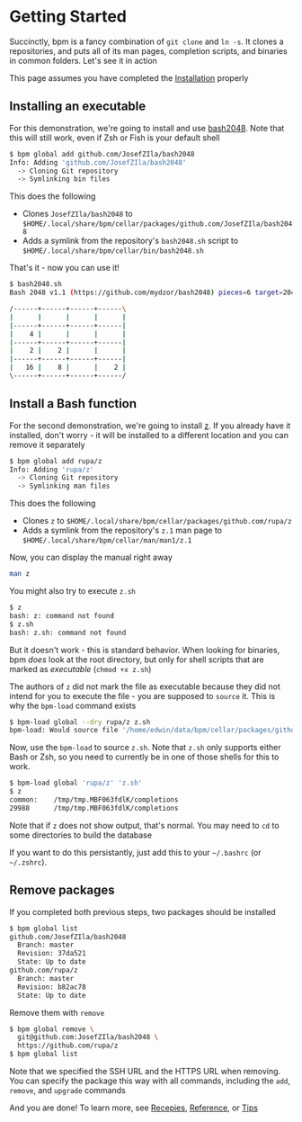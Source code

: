 # Getting Started

Succinctly, bpm is a fancy combination of `git clone` and `ln -s`. It clones a repositories, and puts all of its man pages, completion scripts, and binaries in common folders. Let's see it in action

This page assumes you have completed the [Installation](./installation.md) properly

## Installing an executable

For this demonstration, we're going to install and use [bash2048](JosefZIla/bash2048). Note that this will still work, even if Zsh or Fish is your default shell

```sh
$ bpm global add github.com/JosefZIla/bash2048
Info: Adding 'github.com/JosefZIla/bash2048'
  -> Cloning Git repository
  -> Symlinking bin files
```

This does the following

- Clones `JosefZIla/bash2048` to `$HOME/.local/share/bpm/cellar/packages/github.com/JosefZIla/bash2048`
- Adds a symlink from the repository's `bash2048.sh` script to `$HOME/.local/share/bpm/cellar/bin/bash2048.sh`

That's it - now you can use it!

```sh
$ bash2048.sh
Bash 2048 v1.1 (https://github.com/mydzor/bash2048) pieces=6 target=2048 score=60

/------+------+------+------\
|      |      |      |      |
|------+------+------+------|
|    4 |      |      |      |
|------+------+------+------|
|    2 |    2 |      |      |
|------+------+------+------|
|   16 |    8 |      |    2 |
\------+------+------+------/
```

## Install a Bash function

For the second demonstration, we're going to install [z](https://github.com/rupa/z). If you already have it installed, don't worry - it will be installed to a different location and you can remove it separately

```sh
$ bpm global add rupa/z
Info: Adding 'rupa/z'
  -> Cloning Git repository
  -> Symlinking man files
```

This does the following

- Clones `z` to `$HOME/.local/share/bpm/cellar/packages/github.com/rupa/z`
- Adds a symlink from the repository's `z.1` man page to `$HOME/.local/share/bpm/cellar/man/man1/z.1`

Now, you can display the manual right away

```sh
man z
```

You might also try to execute `z.sh`

```sh
$ z
bash: z: command not found
$ z.sh
bash: z.sh: command not found
```

But it doesn't work - this is standard behavior. When looking for binaries, bpm _does_ look at the root directory, but only for shell scripts that are marked as _executable_ (`chmod +x z.sh`)

The authors of `z` did not mark the file as executable because they did not intend for you to execute the file - you are supposed to `source` it. This is why the `bpm-load` command exists

```sh
$ bpm-load global --dry rupa/z z.sh
bpm-load: Would source file '/home/edwin/data/bpm/cellar/packages/github.com/rupa/z/z.sh'
```

Now, use the `bpm-load` to source `z.sh`. Note that `z.sh` only supports either Bash or Zsh, so you need to currently be in one of those shells for this to work.

```sh
$ bpm-load global 'rupa/z' 'z.sh'
$ z
common:    /tmp/tmp.MBF063fdlK/completions
29988      /tmp/tmp.MBF063fdlK/completions
```

Note that if `z` does not show output, that's normal. You may need to `cd` to some directories to build the database

If you want to do this persistantly, just add this to your `~/.bashrc` (or `~/.zshrc`).

## Remove packages

If you completed both previous steps, two packages should be installed
```sh
$ bpm global list
github.com/JosefZIla/bash2048
  Branch: master
  Revision: 37da521
  State: Up to date
github.com/rupa/z
  Branch: master
  Revision: b82ac78
  State: Up to date
```

Remove them with `remove`

```sh
$ bpm global remove \
  git@github.com:JosefZIla/bash2048 \
  https://github.com/rupa/z
$ bpm global list
```

Note that we specified the SSH URL and the HTTPS URL when removing. You can specify the package this way with all commands, including the `add`, `remove`, and `upgrade` commands

And you are done! To learn more, see [Recepies](./.recepies.md), [Reference](./reference.md), or [Tips](./tips.md)
